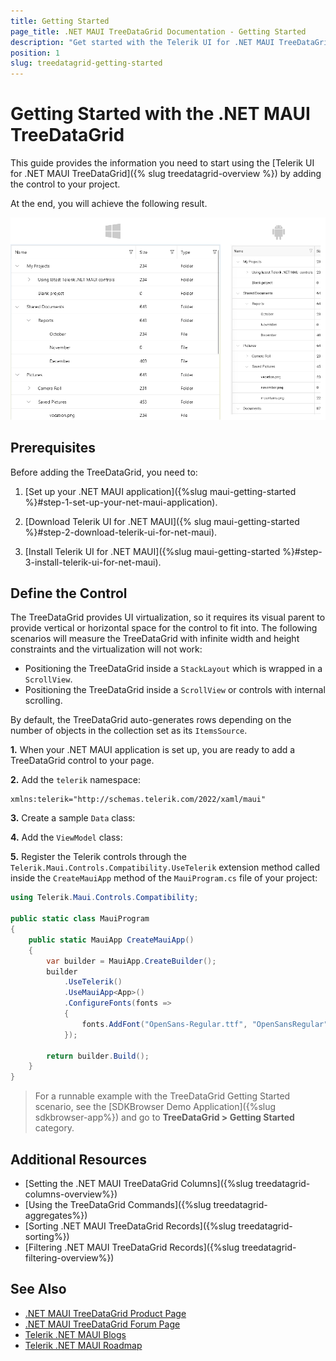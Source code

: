 ```yaml
---
title: Getting Started
page_title: .NET MAUI TreeDataGrid Documentation - Getting Started
description: "Get started with the Telerik UI for .NET MAUI TreeDataGrid and add the control to your .NET MAUI project."
position: 1
slug: treedatagrid-getting-started
---
```


# Getting Started with the .NET MAUI TreeDataGrid

This guide provides the information you need to start using the [Telerik UI for .NET MAUI TreeDataGrid]({% slug treedatagrid-overview %}) by adding the control to your project.

At the end, you will achieve the following result.

![.NET MAUI TreeDataGrid Getting Started](images/treedatagrid-getting-started.png)

## Prerequisites

Before adding the TreeDataGrid, you need to:

1. [Set up your .NET MAUI application]({%slug maui-getting-started %}#step-1-set-up-your-net-maui-application).

1. [Download Telerik UI for .NET MAUI]({% slug maui-getting-started %}#step-2-download-telerik-ui-for-net-maui).

1. [Install Telerik UI for .NET MAUI]({%slug maui-getting-started %}#step-3-install-telerik-ui-for-net-maui).

## Define the Control

The TreeDataGrid provides UI virtualization, so it requires its visual parent to provide vertical or horizontal space for the control to fit into. The following scenarios will measure the TreeDataGrid with infinite width and height constraints and the virtualization will not work:

* Positioning the TreeDataGrid inside a `StackLayout` which is wrapped in a `ScrollView`.
* Positioning the TreeDataGrid inside a `ScrollView` or controls with internal scrolling.

By default, the TreeDataGrid auto-generates rows depending on the number of objects in the collection set as its `ItemsSource`.

**1.** When your .NET MAUI application is set up, you are ready to add a TreeDataGrid control to your page.

<snippet id='treedatagrid-getting-started' />

**2.** Add the `telerik` namespace:

```XAML
xmlns:telerik="http://schemas.telerik.com/2022/xaml/maui"
```

**3.** Create a sample `Data` class:

<snippet id='treedatagrid-data-model' />

**4.** Add the `ViewModel` class:

<snippet id='treedatagrid-viewmodel' />

**5.** Register the Telerik controls through the `Telerik.Maui.Controls.Compatibility.UseTelerik` extension method called inside the `CreateMauiApp` method of the `MauiProgram.cs` file of your project:

```C#
using Telerik.Maui.Controls.Compatibility;

public static class MauiProgram
{
	public static MauiApp CreateMauiApp()
	{
		var builder = MauiApp.CreateBuilder();
		builder
			.UseTelerik()
			.UseMauiApp<App>()
			.ConfigureFonts(fonts =>
			{
				fonts.AddFont("OpenSans-Regular.ttf", "OpenSansRegular");
			});

		return builder.Build();
	}
}           
```

> For a runnable example with the TreeDataGrid Getting Started scenario, see the [SDKBrowser Demo Application]({%slug sdkbrowser-app%}) and go to **TreeDataGrid > Getting Started** category. 

## Additional Resources

- [Setting the .NET MAUI TreeDataGrid Columns]({%slug treedatagrid-columns-overview%})
- [Using the TreeDataGrid Commands]({%slug treedatagrid-aggregates%})
- [Sorting .NET MAUI TreeDataGrid Records]({%slug treedatagrid-sorting%})
- [Filtering .NET MAUI TreeDataGrid Records]({%slug treedatagrid-filtering-overview%})

## See Also

- [.NET MAUI TreeDataGrid Product Page](https://www.telerik.com/maui-ui/treedatagrid)
- [.NET MAUI TreeDataGrid Forum Page](https://www.telerik.com/forums/maui?tagId=1801)
- [Telerik .NET MAUI Blogs](https://www.telerik.com/blogs/mobile-net-maui)
- [Telerik .NET MAUI Roadmap](https://www.telerik.com/support/whats-new/maui-ui/roadmap)
